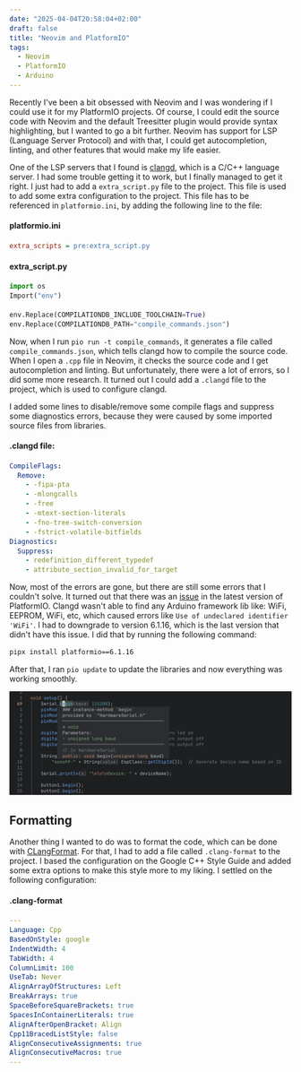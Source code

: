 ```yaml
---
date: "2025-04-04T20:58:04+02:00"
draft: false
title: "Neovim and PlatformIO"
tags:
  - Neovim
  - PlatformIO
  - Arduino
---
```


Recently I've been a bit obsessed with Neovim and I was wondering if I could use it for my
PlatformIO projects. Of course, I could edit the source code with Neovim and the default Treesitter
plugin would provide syntax highlighting, but I wanted to go a bit further. Neovim has support for
LSP (Language Server Protocol) and with that, I could get autocompletion, linting, and other
features that would make my life easier.

One of the LSP servers that I found is [clangd](https://clangd.llvm.org/config#compileflags), which
is a C/C++ language server. I had some trouble getting it to work, but I finally managed to get it
right. I just had to add a `extra_script.py` file to the project. This file is used to add some
extra configuration to the project. This file has to be referenced in `platformio.ini`, by adding
the following line to the file:

#### platformio.ini

```ini
extra_scripts = pre:extra_script.py
```

#### extra_script.py

```python
import os
Import("env")

env.Replace(COMPILATIONDB_INCLUDE_TOOLCHAIN=True)
env.Replace(COMPILATIONDB_PATH="compile_commands.json")
```

Now, when I run `pio run -t compile_commands`, it generates a file called `compile_commands.json`,
which tells clangd how to compile the source code. When I open a `.cpp` file in Neovim, it checks
the source code and I get autocompletion and linting. But unfortunately, there were a lot of errors,
so I did some more research. It turned out I could add a `.clangd` file to the project, which is
used to configure clangd.

I added some lines to disable/remove some compile flags and suppress some diagnostics errors,
because they were caused by some imported source files from libraries.

#### .clangd file:

```yaml
CompileFlags:
  Remove:
    - -fipa-pta
    - -mlongcalls
    - -free
    - -mtext-section-literals
    - -fno-tree-switch-conversion
    - -fstrict-volatile-bitfields
Diagnostics:
  Suppress:
    - redefinition_different_typedef
    - attribute_section_invalid_for_target
```

Now, most of the errors are gone, but there are still some errors that I couldn't solve. It turned
out that there was an [issue](https://github.com/platformio/platformio-core/issues/5090) in the
latest version of PlatformIO. Clangd wasn't able to find any Arduino framework lib like: WiFi,
EEPROM, WiFi, etc, which caused errors like `Use of undeclared identifier 'WiFi'`. I had to
downgrade to version 6.1.16, which is the last version that didn't have this issue. I did that by
running the following command:

```bash
pipx install platformio==6.1.16
```

After that, I ran `pio update` to update the libraries and now everything was working smoothly.

![Neovim and clangd LSP](neovim-and-clangd-lsp.png)

## Formatting

Another thing I wanted to do was to format the code, which can be done with
[CLangFormat](https://clang.llvm.org/docs/ClangFormat.html). For that, I had to add a file called
`.clang-format` to the project. I based the configuration on the Google C++ Style Guide and added
some extra options to make this style more to my liking. I settled on the following configuration:

#### .clang-format

```yaml
---
Language: Cpp
BasedOnStyle: google
IndentWidth: 4
TabWidth: 4
ColumnLimit: 100
UseTab: Never
AlignArrayOfStructures: Left
BreakArrays: true
SpaceBeforeSquareBrackets: true
SpacesInContainerLiterals: true
AlignAfterOpenBracket: Align
Cpp11BracedListStyle: false
AlignConsecutiveAssignments: true
AlignConsecutiveMacros: true
---
```

